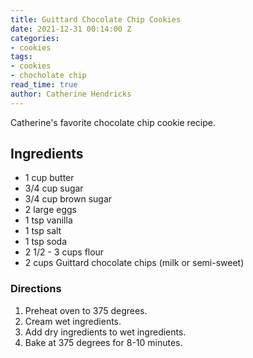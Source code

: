 ```yaml
---
title: Guittard Chocolate Chip Cookies
date: 2021-12-31 00:14:00 Z
categories:
- cookies
tags:
- cookies
- chocholate chip
read_time: true
author: Catherine Hendricks
---
```


Catherine's favorite chocolate chip cookie recipe. 

## Ingredients
* 1 cup butter
* 3/4 cup sugar
* 3/4 cup brown sugar
* 2 large eggs
* 1 tsp vanilla
* 1 tsp salt
* 1 tsp soda
* 2 1/2 - 3 cups flour
* 2 cups Guittard chocolate chips (milk or semi-sweet)

### Directions
1. Preheat oven to 375 degrees. 
2. Cream wet ingredients.
3. Add dry ingredients to wet ingredients. 
4. Bake at 375 degrees for 8-10 minutes. 
